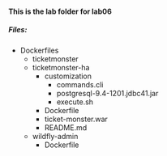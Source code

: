 #### This is the lab folder for lab06

##### Files:
+ Dockerfiles
	+ ticketmonster
	+ ticketmonster-ha
		+ customization
			- commands.cli
			- postgresql-9.4-1201.jdbc41.jar
			- execute.sh
		- Dockerfile
		- ticket-monster.war
		- README.md
	+ wildfly-admin
		- Dockerfile

